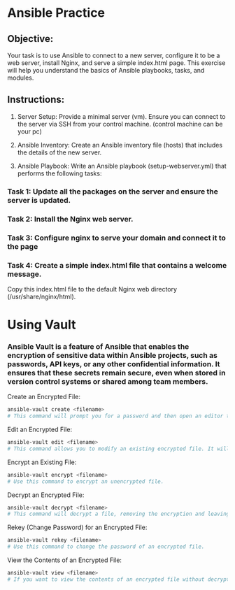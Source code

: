 # Ansible Practice

## Objective:
Your task is to use Ansible to connect to a new server, configure it to be a web server, install Nginx, and serve a simple index.html page. This exercise will help you understand the basics of Ansible playbooks, tasks, and modules.

## Instructions:
1. Server Setup:
   Provide a minimal server (vm).
   Ensure you can connect to the server via SSH from your control machine. (control machine can be your pc)

2. Ansible Inventory:
   Create an Ansible inventory file (hosts) that includes the details of the new server.

3. Ansible Playbook:
   Write an Ansible playbook (setup-webserver.yml) that performs the following tasks:

### Task 1: Update all the packages on the server and ensure the server is updated.

### Task 2: Install the Nginx web server.

### Task 3: Configure nginx to serve your domain and connect it to the page

### Task 4: Create a simple index.html file that contains a welcome message.
Copy this index.html file to the default Nginx web directory (/usr/share/nginx/html).


# Using Vault
### Ansible Vault is a feature of Ansible that enables the encryption of sensitive data within Ansible projects, such as passwords, API keys, or any other confidential information. It ensures that these secrets remain secure, even when stored in version control systems or shared among team members.
Create an Encrypted File:

```sh
ansible-vault create <filename>
# This command will prompt you for a password and then open an editor to create the file.
```

Edit an Encrypted File:
```sh
ansible-vault edit <filename>
# This command allows you to modify an existing encrypted file. It will prompt you for the vault password.
```

Encrypt an Existing File:
```sh
ansible-vault encrypt <filename>
# Use this command to encrypt an unencrypted file.
```

Decrypt an Encrypted File:
```sh
ansible-vault decrypt <filename>
# This command will decrypt a file, removing the encryption and leaving it in plaintext.
```

Rekey (Change Password) for an Encrypted File:
```sh
ansible-vault rekey <filename>
# Use this command to change the password of an encrypted file.
```

View the Contents of an Encrypted File:
```sh
ansible-vault view <filename>
# If you want to view the contents of an encrypted file without decrypting it permanently, use this command
```